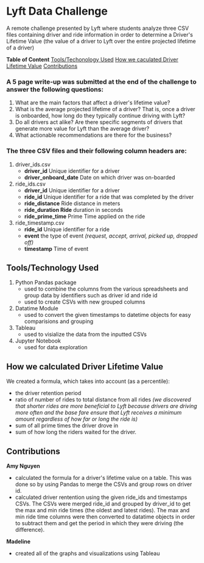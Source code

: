 # Lyft Data Challenge

A remote challenge presented by Lyft where students analyze three CSV files containing driver and ride information in order to determine a Driver's Lifetime Value (the value of a driver to Lyft over the entire projected lifetime of a driver)

**Table of Content**
[Tools/Techonology Used](https://github.com/amuamushu/LyftDataChallenge/blob/master/README.md#toolstechnology-used)
[How we caculated Driver Lifetime Value](https://github.com/amuamushu/LyftDataChallenge/blob/master/README.md#how-we-calculated-driver-lifetime-value)
[Contributions](https://github.com/amuamushu/LyftDataChallenge/blob/master/README.md#contributions)

### A 5 page write-up was submitted at the end of the challenge to answer the following questions:
1. What are the main factors that affect a driver's lifetime value? 
2. What is the average projected lifetime of a driver? That is, once a driver is onboarded, how long do they typically continue driving with Lyft? 
3. Do all drivers act alike? Are there specific segments of drivers that generate more value for Lyft than the average driver? 
4. What actionable recommendations are there for the business? 

### The three CSV files and their following column headers are:
1. driver_ids.csv 
   - **driver_id** Unique identifier for a driver
   - **driver_onboard_date** Date on which driver was on-boarded 
2. ride_ids.csv
   - **driver_id** Unique identifier for a driver
   - **ride_id** Unique identifier for a ride that was completed by the driver
   - **ride_distance** Ride distance in meters
   - **ride_duration Ride** duration in seconds 
   - **ride_prime_time** Prime Time applied on the ride
3. ride_timestamp.csv
   - **ride_id** Unique identifier for a ride
   - **event** the type of event *(request, accept, arrival, picked up, dropped off)*
   - **timestamp** Time of event
   
## Tools/Technology Used
1. Python Pandas package
   - used to combine the columns from the various spreadsheets and group data by identifiers such as driver id and ride id
   - used to create CSVs with new grouped columns
2. Datatime Module
   - used to convert the given timestamps to datetime objects for easy comparisions and grouping
3. Tableau
   - used to visialize the data from the inputted CSVs
4. Jupyter Notebook
   - used for data exploration 

## How we calculated Driver Lifetime Value
We created a formula, which takes into account (as a percentile):
- the driver retention period
- ratio of number of rides to total distance from all rides *(we discovered that shorter rides are more beneficial to Lyft because drivers are driving more often and the base fare ensure that Lyft receives a minimum amount regardless of how far or long the ride is)*
- sum of all prime times the driver drove in
- sum of how long the riders waited for the driver.

## Contributions

**Amy Nguyen** 
- calculated the formula for a driver's lifetime value on a table. This was done so by using Pandas to merge the CSVs and group rows on driver id.
- calculated driver rentention using the given ride_ids and timestamps CSVs. The CSVs were merged ride_id and grouped by driver_id to get the max and min ride times (the oldest and latest rides). The max and min ride time columns were then converted to datatime objects in order to subtract them and get the period in which they were driving (the difference). 

**Madeline**
- created all of the graphs and visualizations using Tableau
